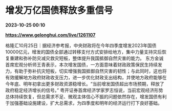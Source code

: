 # 增发万亿国债释放多重信号

**2023-10-25 00:10**

**https://www.gelonghui.com/live/1261107**

格隆汇10月25日｜据经济参考报，中央财政将在今年四季度增发2023年国债10000亿元，增发的国债全部通过转移支付方式安排给地方，集中力量支持灾后恢复重建和弥补防灾减灾救灾短板，整体提升我国抵御自然灾害的能力。 东方金诚首席宏观分析师王青表示，本次增发国债，一方面意味着财政政策保民生持续发力，有助于弥补抗灾短板，切实增强我国抵御自然灾害的韧性；与此同时，这也将有效缓解地方政府财政收支压力，进一步优化财政支出结构，并使地方政府能够在今年底、明年初拿出更多财政资源稳增长。“当前增发国债超出市场预期，释放了政府稳定经济增长的信号。” 粤开证券首席经济学家罗志恒说，当前宏观经济形势总体持续恢复，但总需求不足、微观主体信心不振的问题依然存在，增发国债有利于加强基础设施建设，扩大总需求，为四季度和明年的经济运行打下良好基础。